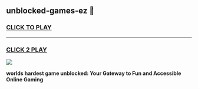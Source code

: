 
## unblocked-games-ez 👋
<h3>
<a href="https://premium.freeplayer.one?title=unblocked-games-ez&ref=14F">CLICK TO PLAY</a></h3>
<hr>

<h3>
<a href="https://premium.freeplayer.one?title=unblocked-games-ez&ref=14F">CLICK 2 PLAY</a>
  
</h3>

<a href="https://premium.freeplayer.one?title=unblocked-games-ez&ref=12F/"><img src="https://clearcache.store/games.png"></a>


**worlds hardest game unblocked: Your Gateway to Fun and Accessible Online Gaming**
